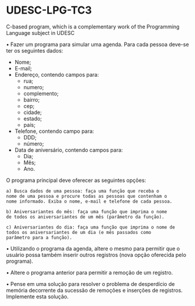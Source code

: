 # UDESC-LPG-TC3
C-based program, which is a complementary work of the Programming Language subject in UDESC

• Fazer um programa para simular uma agenda. Para cada pessoa deve-se ter os seguintes dados:

- Nome; 
- E-mail; 
- Endereço, contendo campos para: 
    - rua;
    - numero; 
    - complemento; 
    - bairro; 
    - cep; 
    - cidade; 
    - estado;
    - país;
- Telefone, contendo campo para: 
    - DDD; 
    - número;
- Data de aniversário, contendo campos para:
    - Dia;
    - Mês;
    - Ano.
    
O programa principal deve
oferecer as seguintes opções:

    a) Busca dados de uma pessoa: faça uma função que receba o
    nome de uma pessoa e procure todas as pessoas que contenham o
    nome informado. Exiba o nome, e-mail e telefone de cada pessoa.
  
    b) Aniversariantes do mês: faça uma função que imprima o nome
    de todos os aniversariantes de um mês (parâmetro da função).
  
    c) Aniversariantes do dia: faça uma função que imprima o nome de
    todos os aniversariantes de um dia (e mês passados como
    parâmetro para a função).

• Utilizando o programa da agenda, altere o mesmo para
permitir que o usuário possa também inserir outros registros
(nova opção oferecida pelo programa).

• Altere o programa anterior para permitir a remoção de um
registro.

• Pense em uma solução para resolver o problema de
desperdício de memória decorrente da sucessão de remoções
e inserções de registros. Implemente esta solução.
